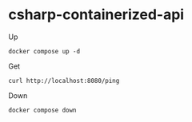 # csharp-containerized-api

Up
```shell
docker compose up -d
```

Get
```shell
curl http://localhost:8080/ping
```

Down
```shell
docker compose down
```